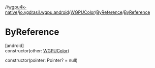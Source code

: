 //[wgpu4k-native](../../../../index.md)/[io.ygdrasil.wgpu.android](../../index.md)/[WGPUColor](../index.md)/[ByReference](index.md)/[ByReference](-by-reference.md)

# ByReference

[android]\
constructor(other: [WGPUColor](../index.md))

constructor(pointer: Pointer? = null)
